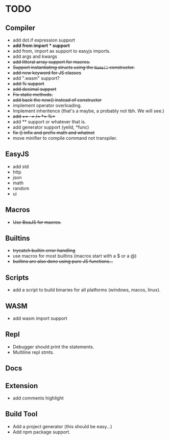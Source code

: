 # TODO

## Compiler
- add dot.if expression support
- **add from import * support**
- add from, import as support to easyjs imports.
- add args and kwargs
- ~~add litteral array support for macros.~~
- ~~Support instantiating structs using the `Name()` constructor.~~
- ~~add new keyword for JS classes~~
- add ".wasm" support?
- ~~add % support~~
- ~~add decimal support~~
- ~~Fix static methods.~~
- ~~add back the new() instead of constructor~~
- implement operator overloading.
- Implement inheritence (that's a maybe, a probably not tbh. We will see.)
- ~~add += -= /= *= %=~~ 
- add ** support or whatever that is.
- add generator support (yeild, *func)
- ~~fix () infix and prefix math and whatnot~~
- move minifier to compile command not transpiler.

## EasyJS
- add std
- http
- json
- math
- random
- ui

## Macros
- ~~Use BoaJS for macros.~~

## Builtins
- ~~trycatch builtin error handling~~
- use macros for most builtins (macros start with a $ or a @)
- ~~builtins are also done using pure JS functions...~~

## Scripts
- add a script to build binaries for all platforms (windows, macos, linux).

## WASM
- add wasm import support

## Repl
- Debugger should print the statements.
- Multiline repl stmts.

## Docs

## Extension
- add comments highlight

## Build Tool
- Add a project generator (this should be easy...)
- Add npm package support.